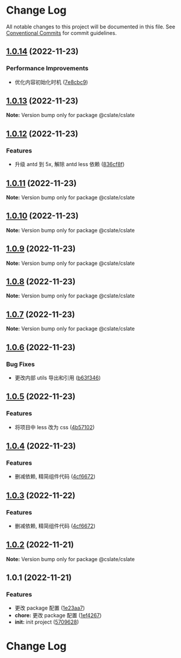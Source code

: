 # Change Log

All notable changes to this project will be documented in this file. See [Conventional Commits](https://conventionalcommits.org) for commit guidelines.

## [1.0.14](https://github.com/rojer95/dslate/compare/v1.0.13...v1.0.14) (2022-11-23)

### Performance Improvements

- 优化内容初始化时机 ([7e8cbc9](https://github.com/rojer95/dslate/commit/7e8cbc9940797946754aacc99b2e843bcc9ba034))

## [1.0.13](https://github.com/rojer95/dslate/compare/v1.0.12...v1.0.13) (2022-11-23)

**Note:** Version bump only for package @cslate/cslate

## [1.0.12](https://github.com/rojer95/dslate/compare/v1.0.11...v1.0.12) (2022-11-23)

### Features

- 升级 antd 到 5x, 解除 antd less 依赖 ([836cf8f](https://github.com/rojer95/dslate/commit/836cf8f6902b9849fa896b3ff16c753956fcbd64))

## [1.0.11](https://github.com/rojer95/dslate/compare/v1.0.10...v1.0.11) (2022-11-23)

**Note:** Version bump only for package @cslate/cslate

## [1.0.10](https://github.com/rojer95/dslate/compare/v1.0.9...v1.0.10) (2022-11-23)

**Note:** Version bump only for package @cslate/cslate

## [1.0.9](https://github.com/rojer95/dslate/compare/v1.0.8...v1.0.9) (2022-11-23)

**Note:** Version bump only for package @cslate/cslate

## [1.0.8](https://github.com/rojer95/dslate/compare/v1.0.7...v1.0.8) (2022-11-23)

**Note:** Version bump only for package @cslate/cslate

## [1.0.7](https://github.com/rojer95/dslate/compare/v1.0.6...v1.0.7) (2022-11-23)

**Note:** Version bump only for package @cslate/cslate

## [1.0.6](https://github.com/rojer95/dslate/compare/v1.0.5...v1.0.6) (2022-11-23)

### Bug Fixes

- 更改内部 utils 导出和引用 ([b63f346](https://github.com/rojer95/dslate/commit/b63f34629cbb25795354327ec4846913c230212b))

## [1.0.5](https://github.com/rojer95/dslate/compare/v1.0.4...v1.0.5) (2022-11-23)

### Features

- 将项目中 less 改为 css ([4b57102](https://github.com/rojer95/dslate/commit/4b571023267c42bc9605fc307915ed831c3c10fc))

## [1.0.4](https://github.com/rojer95/dslate/compare/v1.0.2...v1.0.4) (2022-11-23)

### Features

- 删减依赖, 精简组件代码 ([4cf6672](https://github.com/rojer95/dslate/commit/4cf6672e254b86e3b625b6bb5bcead1e631c1d20))

## [1.0.3](https://github.com/rojer95/dslate/compare/v1.0.2...v1.0.3) (2022-11-22)

### Features

- 删减依赖, 精简组件代码 ([4cf6672](https://github.com/rojer95/dslate/commit/4cf6672e254b86e3b625b6bb5bcead1e631c1d20))

## [1.0.2](https://github.com/rojer95/dslate/compare/v1.0.1...v1.0.2) (2022-11-21)

**Note:** Version bump only for package @cslate/cslate

## 1.0.1 (2022-11-21)

### Features

- 更改 package 配置 ([1e23aa7](https://github.com/rojer95/dslate/commit/1e23aa76f0ca1e0dd2dffdf035ff64f245b8d9ad))
- **chore:** 更改 package 配置 ([1ef4267](https://github.com/rojer95/dslate/commit/1ef4267ebd885e907c5d28784f767918485bca3a))
- **init:** init project ([5709628](https://github.com/rojer95/dslate/commit/570962891322b0dd7ee150cc8f49ca5c2cc0d2d4))

# Change Log
